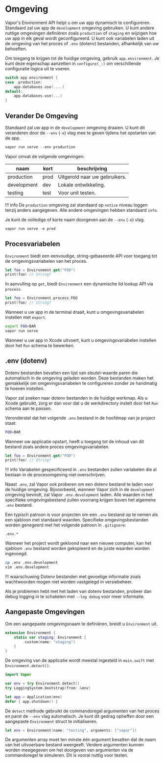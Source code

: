 # Omgeving

Vapor's Environment API helpt u om uw app dynamisch te configureren. Standaard zal uw app de `development` omgeving gebruiken. U kunt andere nuttige omgevingen definiëren zoals `production` of `staging` en wijzigen hoe uw app in elk geval wordt geconfigureerd. U kunt ook variabelen laden uit de omgeving van het proces of `.env` (dotenv) bestanden, afhankelijk van uw behoeften.

Om toegang te krijgen tot de huidige omgeving, gebruik `app.environment`. Je kunt deze eigenschap aanzetten in `configure(_:)` om verschillende configuratie logica uit te voeren. 

```swift
switch app.environment {
case .production:
    app.databases.use(....)
default:
    app.databases.use(...)
}
```

## Verander De Omgeving

Standaard zal uw app in de `development` omgeving draaien. U kunt dit veranderen door de `--env` (`-e`) vlag mee te geven tijdens het opstarten van de app.

```swift
vapor run serve --env production
```

Vapor omvat de volgende omgevingen:

|naam|kort|beschrijving|
|-|-|-|
|production|prod|Uitgerold naar uw gebruikers.|
|development|dev|Lokale ontwikkeling.|
|testing|test|Voor unit testen.|

!!! info
    De `production` omgeving zal standaard op `notice` niveau loggen tenzij anders aangegeven. Alle andere omgevingen hebben standaard `info`. 

Je kunt de volledige of korte naam doorgeven aan de `--env` (`-e`) vlag.

```swift
vapor run serve -e prod
```

## Procesvariabelen

`Environment` biedt een eenvoudige, string-gebaseerde API voor toegang tot de omgevingsvariabelen van het proces.

```swift
let foo = Environment.get("FOO")
print(foo) // String?
```

In aanvulling op `get`, biedt `Environment` een dynamische lid lookup API via `process`.

```swift
let foo = Environment.process.FOO
print(foo) // String?
```

Wanneer u uw app in de terminal draait, kunt u omgevingsvariabelen instellen met `export`. 

```sh
export FOO=BAR
vapor run serve
```

Wanneer u uw app in Xcode uitvoert, kunt u omgevingsvariabelen instellen door het `Run` schema te bewerken.

## .env (dotenv)

Dotenv bestanden bevatten een lijst van sleutel-waarde paren die automatisch in de omgeving geladen worden. Deze bestanden maken het gemakkelijk om omgevingsvariabelen te configureren zonder ze handmatig te hoeven instellen.

Vapor zal zoeken naar dotenv bestanden in de huidige werkmap. Als u Xcode gebruikt, zorg er dan voor dat u de werkdirectory instelt door het `Run` schema aan te passen.

Veronderstel dat het volgende `.env` bestand in de hoofdmap van je project staat:

```sh
FOO=BAR
```

Wanneer uw applicatie opstart, heeft u toegang tot de inhoud van dit bestand zoals andere proces omgevingsvariabelen.

```swift
let foo = Environment.get("FOO")
print(foo) // String?
```

!!! info
    Variabelen gespecificeerd in `.env` bestanden zullen variabelen die al bestaan in de procesomgeving niet overschrijven. 

Naast `.env`, zal Vapor ook proberen om een dotenv bestand te laden voor de huidige omgeving. Bijvoorbeeld, wanneer Vapor zich in de `development` omgeving bevindt, zal Vapor `.env.development` laden. Alle waarden in het specifieke omgevingsbestand zullen voorrang krijgen boven het algemene `.env` bestand.

Een typisch patroon is voor projecten om een `.env` bestand op te nemen als een sjabloon met standaard waarden. Specifieke omgevingsbestanden worden genegeerd met het volgende patroon in `.gitignore`:

```gitignore
.env.*
```

Wanneer het project wordt gekloond naar een nieuwe computer, kan het sjabloon `.env` bestand worden gekopieerd en de juiste waarden worden ingevoegd. 

```sh
cp .env .env.development
vim .env.development
```

!!! waarschuwing
    Dotenv bestanden met gevoelige informatie zoals wachtwoorden mogen niet worden vastgelegd in versiebeheer.

Als je problemen hebt met het laden van dotenv bestanden, probeer dan debug logging in te schakelen met `--log debug` voor meer informatie. 

## Aangepaste Omgevingen

Om een aangepaste omgevingsnaam te definiëren, breidt u `Environment` uit.

```swift
extension Environment {
    static var staging: Environment {
        .custom(name: "staging")
    }
}
```

De omgeving van de applicatie wordt meestal ingesteld in `main.swift` met `Environment.detect()`.

```swift
import Vapor

var env = try Environment.detect()
try LoggingSystem.bootstrap(from: &env)

let app = Application(env)
defer { app.shutdown() }
```

De `detect` methode gebruikt de commandoregel argumenten van het proces en parst de `--env` vlag automatisch. Je kunt dit gedrag opheffen door een aangepaste `Environment` struct te initialiseren.

```swift
let env = Environment(name: "testing", arguments: ["vapor"])
```

De argumenten array moet ten minste één argument bevatten dat de naam van het uitvoerbare bestand weergeeft. Verdere argumenten kunnen worden meegegeven om het doorgeven van argumenten via de commandoregel te simuleren. Dit is vooral nuttig voor testen.
